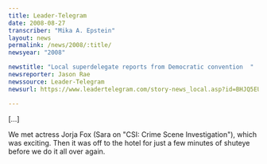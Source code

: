 ```yaml
---
title: Leader-Telegram
date: 2008-08-27
transcriber: "Mika A. Epstein"
layout: news
permalink: /news/2008/:title/
newsyear: "2008"

newstitle: "Local superdelegate reports from Democratic convention  "
newsreporter: Jason Rae
newssource: Leader-Telegram
newsurl: https://www.leadertelegram.com/story-news_local.asp?id=BHJQ5EUUEQV

---
```


[...]

We met actress Jorja Fox (Sara on "CSI: Crime Scene Investigation"), which was exciting. Then it was off to the hotel for just a few minutes of shuteye before we do it all over again.
